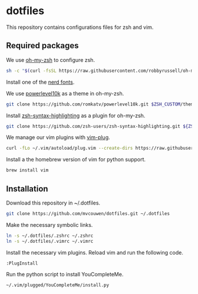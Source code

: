 # dotfiles

This repository contains configurations files for zsh and vim.

## Required packages

We use [oh-my-zsh](https://github.com/robbyrussell/oh-my-zsh) to configure zsh.

```sh
sh -c "$(curl -fsSL https://raw.githubusercontent.com/robbyrussell/oh-my-zsh/master/tools/install.sh)"
```

Install one of the [nerd fonts](https://nerdfonts.com).

We use [powerlevel10k](https://github.com/romkatv/powerlevel10k) as a theme in oh-my-zsh.
```sh
git clone https://github.com/romkatv/powerlevel10k.git $ZSH_CUSTOM/themes/powerlevel10k
```

Install [zsh-syntax-highlighting](https://github.com/zsh-users/zsh-syntax-highlighting) as a plugin for oh-my-zsh.
```sh
git clone https://github.com/zsh-users/zsh-syntax-highlighting.git ${ZSH_CUSTOM:-~/.oh-my-zsh/custom}/plugins/zsh-syntax-highlighting
```

We manage our vim plugins with [vim-plug](https://github.com/junegunn/vim-plug).
```sh
curl -fLo ~/.vim/autoload/plug.vim --create-dirs https://raw.githubusercontent.com/junegunn/vim-plug/master/plug.vim
```

Install a the homebrew version of vim for python support.
```sh
brew install vim
```

## Installation

Download this repository in ~/.dotfiles.
```sh
git clone https://github.com/mvcouwen/dotfiles.git ~/.dotfiles
```

Make the necessary symbolic links.
```sh
ln -s ~/.dotfiles/.zshrc ~/.zshrc
ln -s ~/.dotfiles/.vimrc ~/.vimrc
```

Install the necessary vim plugins. Reload vim and run the following code.
```vim
:PlugInstall
```

Run the python script to install YouCompleteMe.
```sh
~/.vim/plugged/YouCompleteMe/install.py
```


